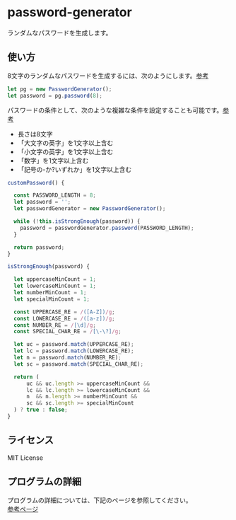 # password-generator
ランダムなパスワードを生成します。
## 使い方
8文字のランダムなパスワードを生成するには、次のようにします。[参考](https://github.com/dekfractal/password-generator/blob/master/test/index.html)
```JavaScript
let pg = new PasswordGenerator();
let password = pg.password(8);
```
パスワードの条件として、次のような複雑な条件を設定することも可能です。[参考](https://github.com/dekfractal/password-generator/blob/master/src/password.js)
- 長さは8文字
- 「大文字の英字」を1文字以上含む
- 「小文字の英字」を1文字以上含む
- 「数字」を1文字以上含む
- 「記号の-か?いずれか」を1文字以上含む
```JavaScript
customPassword() {

  const PASSWORD_LENGTH = 8;
  let password = '';
  let passwordGenerator = new PasswordGenerator();

  while (!this.isStrongEnough(password)) {
    password = passwordGenerator.password(PASSWORD_LENGTH);
  }

  return password;
}

isStrongEnough(password) {

  let uppercaseMinCount = 1;
  let lowercaseMinCount = 1;
  let numberMinCount = 1;
  let specialMinCount = 1;

  const UPPERCASE_RE = /([A-Z])/g;
  const LOWERCASE_RE = /([a-z])/g;
  const NUMBER_RE = /[\d]/g;
  const SPECIAL_CHAR_RE = /[\-\?]/g;

  let uc = password.match(UPPERCASE_RE);
  let lc = password.match(LOWERCASE_RE);
  let n = password.match(NUMBER_RE);
  let sc = password.match(SPECIAL_CHAR_RE);

  return (
      uc && uc.length >= uppercaseMinCount &&
      lc && lc.length >= lowercaseMinCount &&
      n  && n.length >= numberMinCount &&
      sc && sc.length >= specialMinCount
  ) ? true : false;
}
```
## ライセンス
MIT License
## プログラムの詳細
プログラムの詳細については、下記のページを参照してください。  
[参考ページ](https://dekfractal.com/2020/08/08/%e3%80%90javascript%e3%80%91%e3%83%91%e3%82%b9%e3%83%af%e3%83%bc%e3%83%89%e3%82%b8%e3%82%a7%e3%83%8d%e3%83%ac%e3%83%bc%e3%82%bf%e3%82%92%e4%bd%9c%e3%81%a3%e3%81%a6%e3%81%bf%e3%82%88%e3%81%86%ef%bc%81/)

